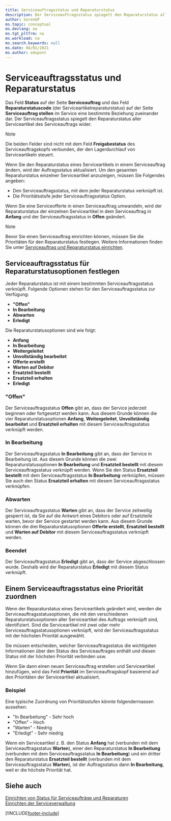 ```yaml
---
title: Serviceauftragsstatus und Reparaturstatus
description: Der Serviceauftragsstatus spiegelt den Reparaturstatus aller Serviceartikel des Serviceauftrags wider.
author: SorenGP
ms.topic: conceptual
ms.devlang: na
ms.tgt_pltfrm: na
ms.workload: na
ms.search.keywords: null
ms.date: 04/01/2021
ms.author: edupont
---
```

# <a name="service-order-status-and-repair-status" />Serviceauftragsstatus und Reparaturstatus

Das Feld **Status** auf der Seite **Serviceauftrag** und das Feld **Reparaturstatuscode** (der Serviceartikelreparaturstatus) auf der Seite **Serviceauftrag stellen** im Service eine bestimmte Beziehung zueinander dar. Der Serviceauftragsstatus spiegelt den Reparaturstatus aller Serviceartikel des Serviceauftrags wider.  

> [!NOTE]  
> Die beiden Felder sind nicht mit dem Feld **Freigabestatus** des Serviceauftragskopfs verbunden, der den Lagerdurchlauf von Serviceartikeln steuert.  

Wenn Sie den Reparaturstatus eines Serviceartikels in einem Serviceauftrag ändern, wird der Auftragsstatus aktualisiert. Um den gesamten Reparaturstatus einzelner Serviceartikel anzuzeigen, müssen Sie Folgendes angeben:  

* Den Serviceauftragsstatus, mit dem jeder Reparaturstatus verknüpft ist.  
* Die Prioritätsstufe jeder Serviceauftragsstatus Option.  

Wenn Sie eine Serviceofferte in einen Serviceauftrag umwandeln, wird der Reparaturstatus der einzelnen Serviceartikel in dem Serviceauftrag in **Anfang** und der Serviceauftragsstatus in **Offen** geändert.  

> [!NOTE]
> Bevor Sie einen Serviceauftrag einrichten können, müssen Sie die Prioritäten für den Reparaturstatus festlegen. Weitere Informationen finden Sie unter [Serviceauftrag und Reparaturstatus einrichten](service-order-repair-status.md).

## <a name="specifying-service-order-status-for-repair-status" />Serviceauftragsstatus für Reparaturstatusoptionen festlegen

Jeder Reparaturstatus ist mit einem bestimmten Serviceauftragsstatus verknüpft. Folgende Optionen stehen für den Serviceauftragsstatus zur Verfügung:

* **"Offen"**
* **In Bearbeitung**
* **Abwarten**
* **Erledigt**

Die Reparaturstatusoptionen sind wie folgt:

* **Anfang**
* **In Bearbeitung**
* **Weitergeleitet**
* **Unvollständig bearbeitet**
* **Offerte erstellt**
* **Warten auf Debitor**
* **Ersatzteil bestellt**
* **Ersatzteil erhalten**
* **Erledigt**  

### <a name="pending" />"Offen"

Der Serviceauftragsstatus **Offen** gibt an, dass der Service jederzeit beginnen oder fortgesetzt werden kann. Aus diesem Grunde können die vier Reparaturstatusoptionen **Anfang**, **Weitergeleitet**, **Unvollständig bearbeitet** und **Ersatzteil erhalten** mit diesem Serviceauftragsstatus verknüpft werden.  

### <a name="in-process" />In Bearbeitung

Der Serviceauftragsstatus **In Bearbeitung** gibt an, dass der Service in Bearbeitung ist. Aus diesem Grunde können die zwei Reparaturstatusoptionen **In Bearbeitung** und **Ersatzteil bestellt** mit diesem Serviceauftragsstatus verknüpft werden. Wenn Sie den Status **Ersatzteil bestellt** mit dem Serviceauftragsstatus **In Bearbeitung** verknüpfen, müssen Sie auch den Status **Ersatzteil erhalten** mit diesem Serviceauftragsstatus verknüpfen.  

### <a name="on-hold" />Abwarten

Der Serviceauftragsstatus **Warten** gibt an, dass der Service zeitweilig gesperrt ist, da Sie auf die Antwort eines Debitors oder auf Ersatzteile warten, bevor der Service gestartet werden kann. Aus diesem Grunde können die drei Reparaturstatusoptionen **Offerte erstellt**, **Ersatzteil bestellt** und **Warten auf Debitor** mit diesem Serviceauftragsstatus verknüpft werden.  

### <a name="finished" />Beendet

Der Serviceauftragsstatus **Erledigt** gibt an, dass der Service abgeschlossen wurde. Deshalb wird der Reparaturstatus **Erledigt** mit diesem Status verknüpft.  

## <a name="assigning-priority-to-service-order-status" />Einem Serviceauftragsstatus eine Priorität zuordnen

Wenn der Reparaturstatus eines Serviceartikels geändert wird, werden die Serviceauftragsstatusoptionen, die mit den verschiedenen Reparaturstatusoptionen aller Serviceartikel des Auftrags verknüpft sind, identifiziert. Sind die Serviceartikel mit zwei oder mehr Serviceauftragsstatusoptionen verknüpft, wird der Serviceauftragsstatus mit der höchsten Priorität ausgewählt.  

Sie müssen entscheiden, welcher Serviceauftragsstatus die wichtigsten Informationen über den Status des Serviceauftrages enthält und diesen Status mit der höchsten Priorität verbinden usw.  

Wenn Sie dann einen neuen Serviceauftrag erstellen und Serviceartikel hinzufügen, wird das Feld **Priorität** im Serviceauftragskopf basierend auf den Prioritäten der Serviceartikel aktualisiert.  

### <a name="example" />Beispiel

Eine typische Zuordnung von Prioritätsstufen könnte folgendermassen aussehen:  

* "In Bearbeitung" - Sehr hoch  
* "Offen" - Hoch  
* "Warten" - Niedrig  
* "Erledigt" - Sehr niedrig  

Wenn ein Serviceartikel z. B. den Status **Anfang** hat (verbunden mit dem Serviceauftragsstatus **Warten**), einer den Reparaturstatus **In Bearbeitung** (verbunden mit dem Serviceauftragsstatus **In Bearbeitung**) und ein dritter den Reparaturstatus **Ersatzteil bestellt** (verbunden mit dem Serviceauftragsstatus **Warten**), ist der Auftragsstatus dann **In Bearbeitung**, weil er die höchste Priorität hat.  

## <a name="see-also" />Siehe auch

[Einrichten von Status für Serviceaufträge und Reparaturen](service-order-repair-status.md)  
[Einrichten der Serviceverwaltung](service-setup-service.md)  


[!INCLUDE[footer-include](includes/footer-banner.md)]
